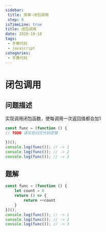```yaml
---
sidebar:
 title: 简单-闭包调用
 step: 8
isTimeLine: true
title: 闭包调用
date: 2020-10-18
tags:
 - 手撕代码
 - javascript
categories:
 - 手撕代码
---
```

# 闭包调用

## 问题描述
实现调用闭包函数，使每调用一次返回值都会加1

```js
const func = (function () {
// TODO 请实现对应代码逻辑

})();
console.log(func()); // -> 1
console.log(func()); // -> 2
console.log(func()); // -> 3
```

## 题解
```js
const func = (function () {
    let count = 0
    return () => {
        return ++count
    }
})();
console.log(func()); // -> 1
console.log(func()); // -> 2
console.log(func()); // -> 3
```

